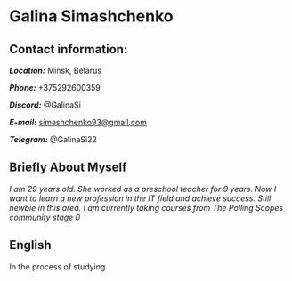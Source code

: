 # Galina Simashchenko

## Contact information:
***Location:*** Minsk, Belarus

***Phone:*** +375292600359 

***Discord:*** @GalinaSi

***E-mail:*** simashchenko93@gmail.com

***Telegram:*** @GalinaSi22

## Briefly About Myself
*I am 29 years old. She worked as a preschool teacher for 9 years. Now I want to learn a new profession in the IT field and achieve success.* 
*Still newbie in this area. I am currently taking courses from The Polling Scopes community stage 0*

## English
In the process of studying
